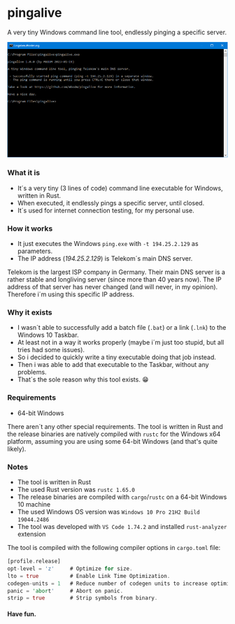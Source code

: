 # pingalive
A very tiny Windows command line tool, endlessly pinging a specific server.

![Screenshot](screenshot.png)

### What it is
- It´s a very tiny (3 lines of code) command line executable for Windows, written in Rust.
- When executed, it endlessly pings a specific server, until closed.
- It´s used for internet connection testing, for my personal use.

### How it works
- It just executes the Windows `ping.exe` with `-t 194.25.2.129` as parameters.
- The IP address (_194.25.2.129_) is Telekom´s main DNS server.

Telekom is the largest ISP company in Germany. Their main DNS server is a rather stable and longliving server (since more than 40 years now). The IP address of that server has never changed (and will never, in my opinion). Therefore i´m using this specific IP address.

### Why it exists
- I wasn´t able to successfully add a batch file (`.bat`) or a link (`.lnk`) to the Windows 10 Taskbar.
- At least not in a way it works properly (maybe i´m just too stupid, but all tries had some issues).
- So i decided to quickly write a tiny executable doing that job instead.
- Then i was able to add that executable to the Taskbar, without any problems.
- That´s the sole reason why this tool exists. :grin:

### Requirements

- 64-bit Windows

There aren´t any other special requirements. The tool is written in Rust and the release binaries are natively compiled with `rustc` for the Windows x64 platform, assuming you are using some 64-bit Windows (and that's quite likely).

### Notes
- The tool is written in Rust
- The used Rust version was `rustc 1.65.0`
- The release binaries are compiled with `cargo`/`rustc` on a 64-bit Windows 10 machine
- The used Windows OS version was `Windows 10 Pro 21H2 Build 19044.2486`
- The tool was developed with `VS Code 1.74.2` and installed `rust-analyzer` extension

The tool is compiled with the following compiler options in `cargo.toml` file:
```rust
[profile.release]
opt-level = 'z'     # Optimize for size.
lto = true          # Enable Link Time Optimization.
codegen-units = 1   # Reduce number of codegen units to increase optimizations.
panic = 'abort'     # Abort on panic.
strip = true        # Strip symbols from binary.
```

#### Have fun.
